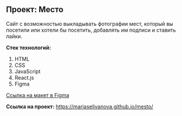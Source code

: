 ## Проект: Место

Сайт с возможностью выкладывать фотографии мест, который вы посетили или хотели бы посетить, добавлять им подписи и ставить лайки.

**Стек технологий:**
1. HTML
2. CSS
3. JavaScript
4. React.js
5. Figma

[Ссылка на макет в Figma](https://www.figma.com/file/2cn9N9jSkmxD84oJik7xL7/JavaScript.-Sprint-4?node-id=0%3A1)

**Ссылка на проект:**
https://mariaselivanova.github.io/mesto/
